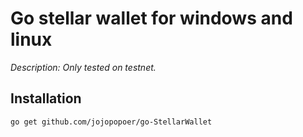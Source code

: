 # Go stellar wallet for windows and linux

*Description: Only tested on testnet.*

## Installation


```shell
go get github.com/jojopopoer/go-StellarWallet
```
